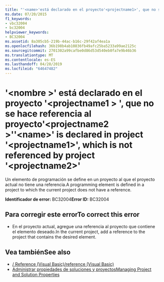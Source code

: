 ```yaml
---
title: "'<name>'está declarado en el proyecto'<projectname1>', que no se hace referencia al proyecto'<projectname2>'"
ms.date: 07/20/2015
f1_keywords:
- vbc32004
- bc32004
helpviewer_keywords:
- BC32004
ms.assetid: 8a305cb5-219b-44ac-b16c-29f42af4ea1a
ms.openlocfilehash: 36b198b4ab10836fb49afc25ba5233a99ae2125c
ms.sourcegitcommit: 2701302a99cafbe0d86d53d540eb0fa7e9b46b36
ms.translationtype: MT
ms.contentlocale: es-ES
ms.lasthandoff: 04/28/2019
ms.locfileid: "64647482"
---
```

# <a name="name-is-declared-in-project-projectname1-which-is-not-referenced-by-project-projectname2"></a><span data-ttu-id="58bf0-102">'\<nombre >' está declarado en el proyecto '\<projectname1 > ', que no se hace referencia al proyecto'\<projectname2 >'</span><span class="sxs-lookup"><span data-stu-id="58bf0-102">'\<name>' is declared in project '\<projectname1>', which is not referenced by project '\<projectname2>'</span></span>
<span data-ttu-id="58bf0-103">Un elemento de programación se define en un proyecto al que el proyecto actual no tiene una referencia.</span><span class="sxs-lookup"><span data-stu-id="58bf0-103">A programming element is defined in a project to which the current project does not have a reference.</span></span>  
  
 <span data-ttu-id="58bf0-104">**Identificador de error:** BC32004</span><span class="sxs-lookup"><span data-stu-id="58bf0-104">**Error ID:** BC32004</span></span>  
  
## <a name="to-correct-this-error"></a><span data-ttu-id="58bf0-105">Para corregir este error</span><span class="sxs-lookup"><span data-stu-id="58bf0-105">To correct this error</span></span>  
  
- <span data-ttu-id="58bf0-106">En el proyecto actual, agregue una referencia al proyecto que contiene el elemento deseado.</span><span class="sxs-lookup"><span data-stu-id="58bf0-106">In the current project, add a reference to the project that contains the desired element.</span></span>  
  
## <a name="see-also"></a><span data-ttu-id="58bf0-107">Vea también</span><span class="sxs-lookup"><span data-stu-id="58bf0-107">See also</span></span>

- [<span data-ttu-id="58bf0-108">/ Reference (Visual Basic)</span><span class="sxs-lookup"><span data-stu-id="58bf0-108">/reference (Visual Basic)</span></span>](../../visual-basic/reference/command-line-compiler/reference.md)
- [<span data-ttu-id="58bf0-109">Administrar propiedades de soluciones y proyectos</span><span class="sxs-lookup"><span data-stu-id="58bf0-109">Managing Project and Solution Properties</span></span>](/visualstudio/ide/managing-project-and-solution-properties)
